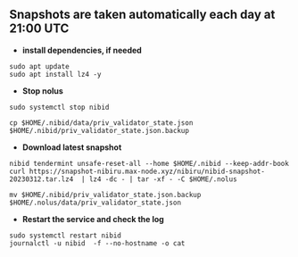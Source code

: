 ## Snapshots are taken automatically each day at 21:00 UTC
- **install dependencies, if needed**
```pyton
sudo apt update
sudo apt install lz4 -y
```
- **Stop nolus**

```pyton
sudo systemctl stop nibid
```
```pyton
cp $HOME/.nibid/data/priv_validator_state.json $HOME/.nibid/priv_validator_state.json.backup 
```
- **Download latest snapshot**
```pyton
nibid tendermint unsafe-reset-all --home $HOME/.nibid --keep-addr-book 
curl https://snapshot-nibiru.max-node.xyz/nibiru/nibid-snapshot-20230312.tar.lz4  | lz4 -dc - | tar -xf - -C $HOME/.nolus
```
```pyton
mv $HOME/.nibid/priv_validator_state.json.backup $HOME/.nolus/data/priv_validator_state.json 
```
- **Restart the service and check the log**
```pyton
sudo systemctl restart nibid
journalctl -u nibid  -f --no-hostname -o cat
```
